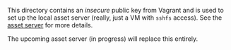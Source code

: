 This directory contains an *insecure* public key from Vagrant and is used to set up the local asset server (really, just a VM with `sshfs` access). See the [asset server](https://github.com/gamelost/asset-server) for more details.

The upcoming asset server (in progress) will replace this entirely.